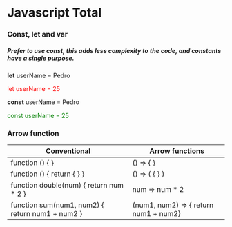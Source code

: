 # Javascript Total

### Const, let and var

##### Prefer to use const, this adds less complexity to the code, and constants have a single purpose.

**let** userName = Pedro
<p style='color:red'>
    let userName = 25 
</p>

**const** userName = Pedro
<p style='color:green'>
    const userName = 25 
</p>


### Arrow function
  
| Conventional | Arrow functions |
| -------- | -------- | 
| function () { }     | () => { }     | 
| function () { return { } }     | () => ( { } )   
| function double(num) { return num * 2 }     | num  => num * 2   
| function sum(num1, num2) { return num1 + num2 }     | (num1, num2) => { return num1 + num2}   

